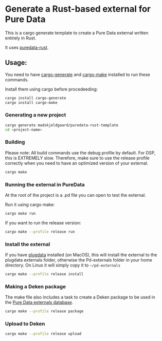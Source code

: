 # Generate a Rust-based external for Pure Data

This is a cargo generate template to create a Pure Data external written entirely in Rust.

It uses [puredata-rust](https://github.com/x37v/puredata-rust).

## Usage:

You need to have [cargo-generate](https://github.com/cargo-generate/cargo-generate) and [cargo-make](https://github.com/sagiegurari/cargo-make) installed to run these commands.

Install them using cargo before procedeeding:
    
```bash
cargo install cargo-generate
cargo install cargo-make
```

### Generating a new project

```bash
cargo generate madskjeldgaard/puredata-rust-template
cd <project-name>
```

### Building

Please note: All build commands use the debug profile by default. For DSP, this is EXTREMELY slow. Therefore, make sure to use the release profile correctly when you need to have an optimized version of your external.


```bash
cargo make
```

### Running the external in PureData

At the root of the project is a .pd file you can open to test the external.

Run it using cargo make:

```bash
cargo make run
```

If you want to run the release version:

```bash
cargo make --profile release run
```

### Install the external

If you have [plugdata](https://plugdata.org/) installed (on MacOS), this will install the external to the plugdata externals folder, otherwise the Pd-externals folder in your home directory. On Linux it will simply copy it to `~/pd-externals`

```bash
cargo make --profile release install
```

### Making a Deken package

The make file also includes a task to create a Deken package to be used in the [Pure Data externals database](https://deken.puredata.info/).

```bash
cargo make --profile release package
```

### Upload to Deken

```bash
cargo make --profile release upload
```
